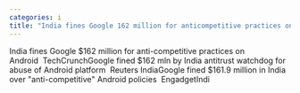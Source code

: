 ```yaml
---
categories: i
title: "India fines Google 162 million for anticompetitive practices on Android  TechCrunch"
---
```

India fines Google $162 million for anti-competitive practices on Android&nbsp;&nbsp;TechCrunchGoogle fined $162 mln by India antitrust watchdog for abuse of Android platform&nbsp;&nbsp;Reuters IndiaGoogle fined $161.9 million in India over "anti-competitive" Android policies&nbsp;&nbsp;EngadgetIndi